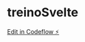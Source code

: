 # treinoSvelte

[Edit in Codeflow ⚡️](https://stackblitz.com/~/github.com/joaovictorportfolio/treinoSvelte)